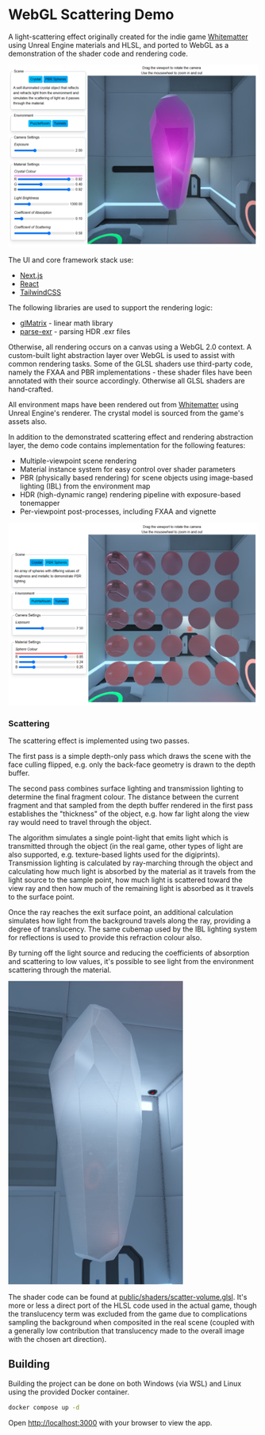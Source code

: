 # WebGL Scattering Demo

A light-scattering effect originally created for the indie game [Whitematter](https://whitematter.xyz) using Unreal Engine materials and HLSL, and ported to WebGL as a demonstration of the shader code and rendering code.

![Example Screenshot](screenshots/ss1.png)

The UI and core framework stack use:
- [Next.js](https://nextjs.org)
- [React](https://react.dev)
- [TailwindCSS](https://tailwindcss.com/)

The following libraries are used to support the rendering logic:
- [glMatrix](https://glmatrix.net/) - linear math library
- [parse-exr](https://github.com/dmnsgn/parse-exr) - parsing HDR .exr files

Otherwise, all rendering occurs on a canvas using a WebGL 2.0 context. A custom-built light abstraction layer over WebGL is used to assist with common rendering tasks. Some of the GLSL shaders use third-party code, namely the FXAA and PBR implementations - these shader files have been annotated with their source accordingly. Otherwise all GLSL shaders are hand-crafted.

All environment maps have been rendered out from [Whitematter](https://whitematter.xyz) using Unreal Engine's renderer. The crystal model is sourced from the game's assets also.

In addition to the demonstrated scattering effect and rendering abstraction layer, the demo code contains implementation for the following features:
- Multiple-viewpoint scene rendering
- Material instance system for easy control over shader parameters
- PBR (physically based rendering) for scene objects using image-based lighting (IBL) from the environment map
- HDR (high-dynamic range) rendering pipeline with exposure-based tonemapper
- Per-viewpoint post-processes, including FXAA and vignette

![Array of spheres with different values of roughness and metallic](screenshots/ss2.png)

### Scattering

The scattering effect is implemented using two passes.

The first pass is a simple depth-only pass which draws the scene with the face culling flipped, e.g. only the back-face geometry is drawn to the depth buffer.

The second pass combines surface lighting and transmission lighting to determine the final fragment colour. The distance between the current fragment and that sampled from the depth buffer rendered in the first pass establishes the "thickness" of the object, e.g. how far light along the view ray would need to travel through the object.

The algorithm simulates a single point-light that emits light which is transmitted through the object (in the real game, other types of light are also supported, e.g. texture-based lights used for the digiprints). Transmission lighting is calculated by ray-marching through the object and calculating how much light is absorbed by the material as it travels from the light source to the sample point, how much light is scattered toward the view ray and then how much of the remaining light is absorbed as it travels to the surface point.

Once the ray reaches the exit surface point, an additional calculation simulates how light from the background travels along the ray, providing a degree of translucency. The same cubemap used by the IBL lighting system for reflections is used to provide this refraction colour also.

By turning off the light source and reducing the coefficients of absorption and scattering to low values, it's possible to see light from the environment scattering through the material.

![Translucent version of the crystal material](screenshots/ss3.png)

The shader code can be found at [public/shaders/scatter-volume.glsl](https://github.com/thomasfn/webgl-scattering-demo/blob/master/public/shaders/scatter-volume.glsl). It's more or less a direct port of the HLSL code used in the actual game, though the translucency term was excluded from the game due to complications sampling the background when composited in the real scene (coupled with a generally low contribution that translucency made to the overall image with the chosen art direction).

## Building

Building the project can be done on both Windows (via WSL) and Linux using the provided Docker container.

```bash
docker compose up -d
```

Open [http://localhost:3000](http://localhost:3000) with your browser to view the app.
